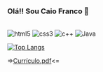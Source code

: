 ### Olá!! Sou Caio Franco 🧐



<div style="display: inline_block"><br/>
  <img aling="center" alt="html5" src="https://img.shields.io/badge/HTML5-E34F26?style=for-the-badge&logo=html5&logoColor=white" />
  <img aling="center" alt="css3" src="https://img.shields.io/badge/CSS3-1572B6?style=for-the-badge&logo=css3&logoColor=white" />
  <img aling="center" alt="c++" src="https://img.shields.io/badge/C%2B%2B-00599C?style=for-the-badge&logo=c%2B%2B&logoColor=white" />
  <img aling="center" alt="Java" src="[https://img.shields.io/badge/C%2B%2B-00599C?style=for-the-badge&logo=c%2B%2B&logoColor=white](https://img.shields.io/badge/java-%23ED8B00.svg?style=for-the-badge&logo=openjdk&logoColor=white)" />
  
</div>

[![Top Langs](https://github-readme-stats.vercel.app/api/top-langs/?username=caiofranco0909)](https://github.com/anuraghazra/github-readme-stats)

=>[Currículo.pdf](https://github.com/caiofranco0909/caiofranco0909/files/10702537/Curriculo.pdf)<=
